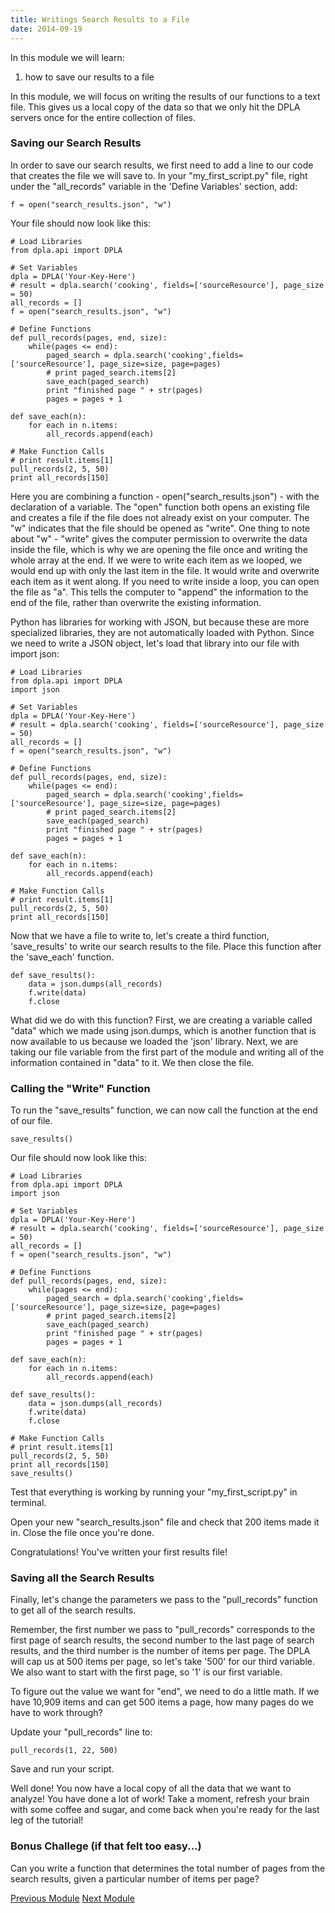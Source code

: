 ```yaml
---
title: Writings Search Results to a File
date: 2014-09-19
---
```


In this module we will learn:

1. how to save our results to a file

In this module, we will focus on writing the results of our functions to a text file. This gives us a local copy of the data so that we only hit the DPLA servers once for the entire collection of files.

### Saving our Search Results

In order to save our search results, we first need to add a line to our code that creates the file we will save to. In your "my_first_script.py" file, right under the "all_records" variable in the 'Define Variables' section, add:

	f = open("search_results.json", "w")

Your file should now look like this:

	# Load Libraries
	from dpla.api import DPLA

	# Set Variables
	dpla = DPLA('Your-Key-Here')
	# result = dpla.search('cooking', fields=['sourceResource'], page_size = 50)
	all_records = []
	f = open("search_results.json", "w")

	# Define Functions
	def pull_records(pages, end, size):
		while(pages <= end):
			paged_search = dpla.search('cooking',fields=['sourceResource'], page_size=size, page=pages)
			# print paged_search.items[2]
			save_each(paged_search)
			print "finished page " + str(pages)
			pages = pages + 1

	def save_each(n):
		for each in n.items:
			all_records.append(each)

	# Make Function Calls
	# print result.items[1]
	pull_records(2, 5, 50)
	print all_records[150]	

Here you are combining a function - open("search_results.json") - with the declaration of a variable. The "open" function both opens an existing file and  creates a file if the file does not already exist on your computer. The "w" indicates that the file should be opened as "write". One thing to note about "w" - "write" gives the computer permission to overwrite the data inside the file, which is why we are opening the file once and writing the whole array at the end. If we were to write each item as we looped, we would end up with only the last item in the file. It would write and overwrite each item as it went along. If you need to write inside a loop, you can open the file as "a". This tells the computer to "append" the information to the end of the file, rather than overwrite the existing information. 

Python has libraries for working with JSON, but because these are more specialized libraries, they are not automatically loaded with Python. Since we need to write a JSON object, let's load that library into our file with <span class="command">import json</span>:

	# Load Libraries
	from dpla.api import DPLA
	import json

	# Set Variables
	dpla = DPLA('Your-Key-Here')
	# result = dpla.search('cooking', fields=['sourceResource'], page_size = 50)
	all_records = []
	f = open("search_results.json", "w")

	# Define Functions
	def pull_records(pages, end, size):
		while(pages <= end):
			paged_search = dpla.search('cooking',fields=['sourceResource'], page_size=size, page=pages)
			# print paged_search.items[2]
			save_each(paged_search)
			print "finished page " + str(pages)
			pages = pages + 1

	def save_each(n):
		for each in n.items:
			all_records.append(each)

	# Make Function Calls
	# print result.items[1]
	pull_records(2, 5, 50)
	print all_records[150]

Now that we have a file to write to, let's create a third function, 'save_results' to write our search results to the file. Place this function after the 'save_each' function.

	def save_results():
		data = json.dumps(all_records)
		f.write(data)
		f.close

What did we do with this function? First, we are creating a variable called "data" which we made using json.dumps, which is another function that is now available to us because we loaded the 'json' library. Next, we are taking our file variable from the first part of the module and writing all of the information contained in "data" to it. We then close the file.

### Calling the "Write" Function

To run the "save_results" function, we can now call the function at the end of our file.

	save_results()

Our file should now look like this:

	# Load Libraries
	from dpla.api import DPLA
	import json

	# Set Variables
	dpla = DPLA('Your-Key-Here')
	# result = dpla.search('cooking', fields=['sourceResource'], page_size = 50)
	all_records = []
	f = open("search_results.json", "w")

	# Define Functions
	def pull_records(pages, end, size):
		while(pages <= end):
			paged_search = dpla.search('cooking',fields=['sourceResource'], page_size=size, page=pages)
			# print paged_search.items[2]
			save_each(paged_search)
			print "finished page " + str(pages)
			pages = pages + 1

	def save_each(n):
		for each in n.items:
			all_records.append(each)

	def save_results():
		data = json.dumps(all_records)
		f.write(data)
		f.close

	# Make Function Calls
	# print result.items[1]
	pull_records(2, 5, 50)
	print all_records[150]
	save_results()

Test that everything is working by running your "my_first_script.py" in terminal.

Open your new "search_results.json" file and check that 200 items made it in. Close the file once you're done.

Congratulations! You've written your first results file!

### Saving all the Search Results

Finally, let's change the parameters we pass to the "pull_records" function to get all of the search results.

Remember, the first number we pass to "pull_records" corresponds to the first page of search results, the second number to the last page of search results, and the third number is the number of items per page. The DPLA will cap us at 500 items per page, so let's take '500' for our third variable. We also want to start with the first page, so '1' is our first variable.

To figure out the value we want for "end", we need to do a little math. If we have 10,909 items and can get 500 items a page, how many pages do we have to work through?

Update your "pull_records" line to:

	pull_records(1, 22, 500)

Save and run your script. 

Well done! You now have a local copy of all the data that we want to analyze! You have done a lot of work! Take a moment, refresh your brain with some coffee and sugar, and come back when you're ready for the last leg of the tutorial!

### Bonus Challege (if that felt too easy...)

Can you write a function that determines the total number of pages from the search results, given a particular number of items per page?

<span class="left">[Previous Module](module09.html)</span>
<span class="right">[Next Module](module10.html)</span>